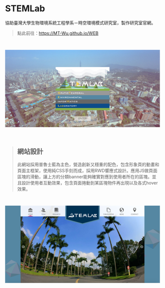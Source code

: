 # STEMLab
協助臺灣大學生物環境系統工程學系－時空環境模式研究室，製作研究室官網。

>點此前往：https://MT-Wu.github.io/WEB

<br>

![STEMLab demo](WEB/images/website_index.png)

<br>

> ## 網站設計
>此網站採用普魯士藍為主色，營造創新又穩重的配色，包含形象頁的動畫和頁面主框架，使用純CSS手刻而成，採用RWD響應式設計。應用JS做頁面區塊的滑動，讓上方的分類banner能夠確實對應到使用者所在的區塊。並且設計使用者互動效果，包含頁面捲動到某區塊物件再出現以及各式hover效果。

<br>

![STEMLab demo](WEB/images/website_home.png)
